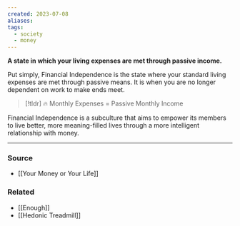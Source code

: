 ```yaml
---
created: 2023-07-08
aliases: 
tags:
  - society
  - money
---
```

**A state in which your living expenses are met through passive income.**

Put simply, Financial Independence is the state where your standard living expenses are met through passive means. It is when you are no longer dependent on work to make ends meet.

> [!tldr] 🔥 Monthly Expenses = Passive Monthly Income

Financial Independence is a subculture that aims to empower its members to live better, more meaning-filled lives through a more intelligent relationship with money. 

---

### Source
- [[Your Money or Your Life]]

### Related
- [[Enough]] 
- [[Hedonic Treadmill]]